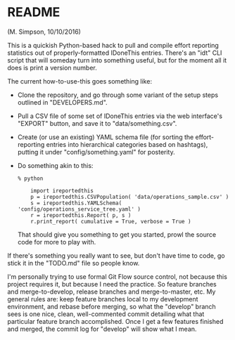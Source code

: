 # README

(M. Simpson, 10/10/2016)

This is a quickish Python-based hack to pull and compile effort reporting statistics out of
properly-formatted IDoneThis entries.  There's an "idt" CLI script that will someday turn
into something useful, but for the moment all it does is print a version number.

The current how-to-use-this goes something like:

*   Clone the repository, and go through some variant of the setup steps outlined
    in "DEVELOPERS.md".
    
*   Pull a CSV file of some set of IDoneThis entries via the web interface's
    "EXPORT" button, and save it to "data/something.csv".
    
*   Create (or use an existing) YAML schema file (for sorting the effort-reporting
    entries into hierarchical categories based on hashtags), putting it under
    "config/something.yaml" for posterity.
    
*   Do something akin to this:

        % python
        
            import ireportedthis
            p = ireportedthis.CSVPopulation( 'data/operations_sample.csv' )
            s = ireportedthis.YAMLSchema( 'config/operations_service_tree.yaml' )
            r = ireportedthis.Report( p, s )
            r.print_report( cumulative = True, verbose = True )
            
    That should give you something to get you started, prowl the source code for
    more to play with.

If there's something you really want to see, but don't have time to code, go stick it
in the "TODO.md" file so people know.

I'm personally trying to use formal Git Flow source control, not because this project
requires it, but because I need the practice.  So feature branches and merge-to-develop,
release branches and merge-to-master, etc.  My general rules are: keep feature branches
local to my development environment, and rebase before merging, so what the "develop" branch
sees is one nice, clean, well-commented commit detailing what that particular feature
branch accomplished.  Once I get a few features finished and merged, the commit log
for "develop" will show what I mean.

